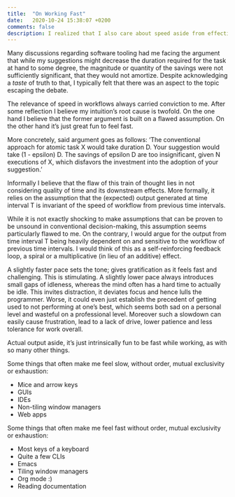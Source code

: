 ```yaml
---
title:  "On Working Fast"
date:   2020-10-24 15:38:07 +0200
comments: false
description: I realized that I also care about speed aside from effectively being fast.
---
```


Many discussions regarding software tooling had me facing the argument that while my suggestions might decrease the duration required for the task at hand to some degree, the magnitude or quantity of the savings were not sufficiently significant, that they would not amortize. Despite acknowledging a _taste_ of truth to that, I typically felt that there was an aspect to the topic escaping the debate.

The relevance of speed in workflows always carried conviction to me. After some reflection I believe my intuition’s root cause is twofold. On the one hand I believe that the former argument is built on a flawed assumption. On the other hand it’s just great fun to feel fast.

More concretely, said argument goes as follows: ‘The conventional approach for atomic task X would take duration D. Your suggestion would take (1 - epsilon) D. The savings of epsilon D are too insignificant, given N executions of X, which disfavors the investment into the adoption of your suggestion.’

Informally I believe that the flaw of this train of thought lies in not considering quality of time and its downstream effects. More formally, it relies on the assumption that the (expected) output generated at time interval T is invariant of the speed of workflow from previous time intervals.

While it is not exactly shocking to make assumptions that can be proven to be unsound in conventional decision-making, this assumption seems particularly flawed to me. On the contrary, I would argue for the output from time interval T being heavily dependent on and sensitive to the workflow of previous time intervals. I would think of this as a self-reinforcing feedback loop, a spiral or a multiplicative (in lieu of an additive) effect.

A slightly faster pace sets the tone; gives gratification as it feels fast and challenging. This is stimulating. A slightly lower pace always introduces small gaps of idleness, whereas the mind often has a hard time to actually be idle. This invites distraction, it deviates focus and hence lulls the programmer. Worse, it could even just establish the precedent of getting used to not performing at one’s best, which seems both sad on a personal level and wasteful on a professional level. Moreover such a slowdown can easily cause frustration, lead to a lack of drive, lower patience and less tolerance for work overall.

Actual output aside, it’s just intrinsically fun to be fast while working, as with so many other things.

Some things that often make me feel slow, without order, mutual exclusivity or exhaustion:
* Mice and arrow keys
* GUIs
* IDEs
* Non-tiling window managers
* Web apps

Some things that often make me feel fast without order, mutual exclusivity or exhaustion:
* Most keys of a keyboard
* Quite a few CLIs
* Emacs
* Tiling window managers
* Org mode :)
* Reading documentation


